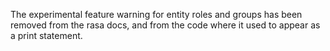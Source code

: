 The experimental feature warning for entity roles and groups has been removed from the rasa docs, and from the code where it used to appear as a print statement. 